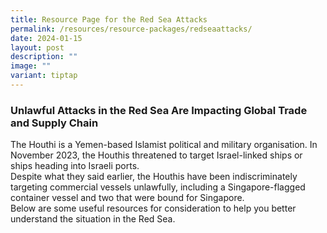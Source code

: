 ```yaml
---
title: Resource Page for the Red Sea Attacks
permalink: /resources/resource-packages/redseaattacks/
date: 2024-01-15
layout: post
description: ""
image: ""
variant: tiptap
---
```

<h4></h4><h3><strong>Unlawful Attacks in the Red Sea Are Impacting Global Trade and Supply Chain</strong></h3><p>The Houthi is a Yemen-based Islamist political and military organisation. In November 2023, the Houthis threatened to target Israel-linked ships or ships heading into Israeli ports.<br>Despite what they said earlier, the Houthis have been indiscriminately targeting commercial vessels unlawfully, including a Singapore-flagged container vessel and two that were bound for Singapore.<br>Below are some useful resources for consideration to help you better understand the situation in the Red Sea.</p><p></p><p></p><p></p>